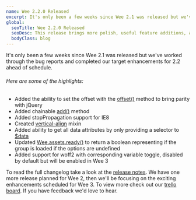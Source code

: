 ```yaml
---
name: Wee 2.2.0 Released
excerpt: It's only been a few weeks since Wee 2.1 was released but we've worked through the bug reports and completed our target enhancements for 2.2 ahead of schedule.
global:
  seoTitle: Wee 2.2.0 Released
  seoDesc: This release brings more polish, useful feature additions, and a handful of bug fixes.
  bodyClass: blog
---
```


It's only been a few weeks since Wee 2.1 was released but we've worked through the bug reports and completed our target enhancements for 2.2 ahead of schedule.

###### Here are some of the highlights:

* Added the ability to set the offset with the [offset()](/script/dom#offset) method to bring parity with jQuery
* Added chainable [add()](/script/chain#dom) method
* Added stopPropagation support for IE8
* Created [vertical-align](/style/mixins#alignment) mixin
* Added ability to get all data attributes by only providing a selector to [$data](/script/dom#data)
* Updated [Wee.assets.ready()](/script/assets#ready) to return a boolean representing if the group is loaded if the options are undefined
* Added support for woff2 with corresponding variable toggle, disabled by default but will be enabled in Wee 3

To read the full changelog take a look at the [release notes](https://github.com/weepower/wee/releases/tag/2.2.0). We have one more release planned for Wee 2, then we'll be focusing on the exciting enhancements scheduled for Wee 3. To view more check out our [trello board](https://trello.com/b/7KbnQra9/wee). If you have feedback we'd love to hear.